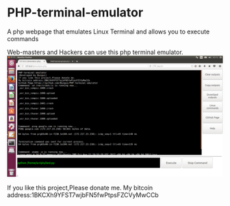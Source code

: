 # PHP-terminal-emulator
A php webpage that emulates Linux Terminal and allows you to execute commands

Web-masters and Hackers can use this php terminal emulator.
![alt text](https://raw.githubusercontent.com/Buzgus/PHP-terminal-emulator/branch/screenshot.png)

If you like this project,Please donate me.
My bitcoin address:1BKCXh9YFST7wjbFN5fwPtpsFZCVyMwCCb
